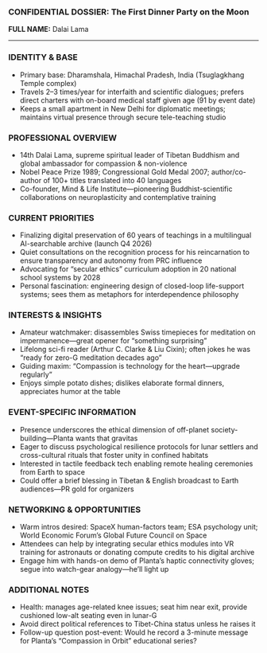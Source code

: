 ### CONFIDENTIAL DOSSIER: The First Dinner Party on the Moon

**FULL NAME:** Dalai Lama

---
### IDENTITY & BASE
- Primary base: Dharamshala, Himachal Pradesh, India (Tsuglagkhang Temple complex)
- Travels 2–3 times/year for interfaith and scientific dialogues; prefers direct charters with on-board medical staff given age (91 by event date)
- Keeps a small apartment in New Delhi for diplomatic meetings; maintains virtual presence through secure tele-teaching studio

### PROFESSIONAL OVERVIEW
- 14th Dalai Lama, supreme spiritual leader of Tibetan Buddhism and global ambassador for compassion & non-violence
- Nobel Peace Prize 1989; Congressional Gold Medal 2007; author/co-author of 100+ titles translated into 40 languages
- Co-founder, Mind & Life Institute—pioneering Buddhist-scientific collaborations on neuroplasticity and contemplative training

### CURRENT PRIORITIES
- Finalizing digital preservation of 60 years of teachings in a multilingual AI-searchable archive (launch Q4 2026)
- Quiet consultations on the recognition process for his reincarnation to ensure transparency and autonomy from PRC influence
- Advocating for “secular ethics” curriculum adoption in 20 national school systems by 2028
- Personal fascination: engineering design of closed-loop life-support systems; sees them as metaphors for interdependence philosophy

### INTERESTS & INSIGHTS
- Amateur watchmaker: disassembles Swiss timepieces for meditation on impermanence—great opener for “something surprising”
- Lifelong sci-fi reader (Arthur C. Clarke & Liu Cixin); often jokes he was “ready for zero-G meditation decades ago”
- Guiding maxim: “Compassion is technology for the heart—upgrade regularly”
- Enjoys simple potato dishes; dislikes elaborate formal dinners, appreciates humor at the table

### EVENT-SPECIFIC INFORMATION
- Presence underscores the ethical dimension of off-planet society-building—Planta wants that gravitas
- Eager to discuss psychological resilience protocols for lunar settlers and cross-cultural rituals that foster unity in confined habitats
- Interested in tactile feedback tech enabling remote healing ceremonies from Earth to space
- Could offer a brief blessing in Tibetan & English broadcast to Earth audiences—PR gold for organizers

### NETWORKING & OPPORTUNITIES
- Warm intros desired: SpaceX human-factors team; ESA psychology unit; World Economic Forum’s Global Future Council on Space
- Attendees can help by integrating secular ethics modules into VR training for astronauts or donating compute credits to his digital archive
- Engage him with hands-on demo of Planta’s haptic connectivity gloves; segue into watch-gear analogy—he’ll light up

### ADDITIONAL NOTES
- Health: manages age-related knee issues; seat him near exit, provide cushioned low-alt seating even in lunar-G
- Avoid direct political references to Tibet-China status unless he raises it
- Follow-up question post-event: Would he record a 3-minute message for Planta’s “Compassion in Orbit” educational series?